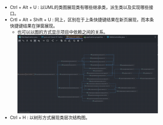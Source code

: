 - Ctrl + Alt + U : 以UML的类图展现类有哪些继承类，派生类以及实现哪些接口。
- Crtl + Alt + Shift + U : 同上，区别在于上条快捷键结果在新页展现，而本条快捷键结果在弹窗展现。
  - 也可以以图的方式显示项目中依赖之间的关系。![image-20230124001506769](media/image-20230124001506769.png)
- Ctrl + H : 以树形方式展现类层次结构图。
